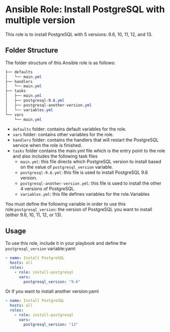 # Ansible Role: Install PostgreSQL with multiple version

This role is to install PostgreSQL with 5 versions: 9.6, 10, 11, 12, and 13.

## Folder Structure

The folder structure of this Ansible role is as follows:

```css
├── defaults
│   └── main.yml
├── handlers
│   └── main.yml
├── tasks
│   ├── main.yml
│   ├── postgresql-9.6.yml
│   ├── postgresql-another-version.yml
│   └── variables.yml
└── vars
    └── main.yml
```
- ```defaults``` folder: contains default variables for the role.
- ```vars``` folder: contains other variables for the role.
- ```handlers``` folder: contains the handlers that will restart the PostgreSQL service when the role is finished.
- ```tasks``` folder contains the main.yml file which is the entry point to the role and also includes the following task files
    - ```main.yml```: this file directs which PostgreSQL version to install based on the value of  ```postgresql_version``` variable.
    - ```postgresql-9.6.yml```: this file is used to install PostgreSQL 9.6 version.
    - ```postgresql-another-version.yml```: this file is used to install the other 4 versions of PostgreSQL.
    - ```variables.yml```: this file defines variables for the role.Variables

You must define the following variable in order to use this role:```postgresql_version```: the version of PostgreSQL you want to install (either 9.6, 10, 11, 12, or 13).

## Usage

To use this role, include it in your playbook and define the ```postgresql_version``` variable:yaml

```yaml
- name: Install PostgreSQL
  hosts: all
  roles:
    - role: install-postgresql
      vars:
        postgresql_version: "9.6"
```

Or if you want to install another version:yaml
```yaml
- name: Install PostgreSQL
  hosts: all
  roles:
    - role: install-postgresql
      vars:
        postgresql_version: "12"
```

